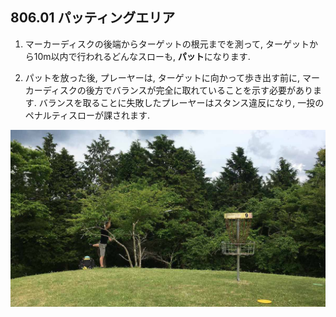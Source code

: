 ## 806.01 パッティングエリア

1. マーカーディスクの後端からターゲットの根元までを測って,
ターゲットから10m以内で行われるどんなスローも,
**パット**になります.

1. パットを放った後,
プレーヤーは,
ターゲットに向かって歩き出す前に,
マーカーディスクの後方でバランスが完全に取れていることを示す必要があります.
バランスを取ることに失敗したプレーヤーはスタンス違反になり,
一投のペナルティスローが課されます.


![富士山こどもの国](assets/img/kodomonokuni.jpg)
